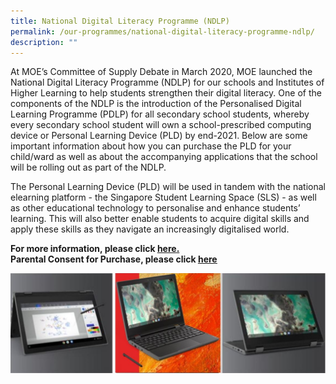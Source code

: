 ```yaml
---
title: National Digital Literacy Programme (NDLP)
permalink: /our-programmes/national-digital-literacy-programme-ndlp/
description: ""
---
```

<p>At MOE&rsquo;s Committee of Supply Debate in March 2020, MOE launched the National Digital Literacy Programme (NDLP) for our schools and Institutes of Higher Learning to help students strengthen their digital literacy. One of the components of the NDLP is the introduction of the Personalised Digital Learning Programme (PDLP) for all secondary school students, whereby every secondary school student will own a school-prescribed computing device or Personal Learning Device (PLD) by end-2021. Below are some important information about how you can purchase the PLD for your child/ward as well as about the accompanying applications that the school will be rolling out as part of the NDLP.</p>
<p>The Personal Learning Device (PLD) will be used in tandem with the national elearning platform - the Singapore Student Learning Space (SLS) - as well as other educational technology to personalise and enhance students&rsquo; learning. This will also better enable students to acquire digital skills and apply these skills as they navigate an increasingly digitalised world.</p>
<p><strong>For more information, please click <u><a href="https://go.gov.sg/jy-ndlp" target="_blank" rel="noopener">here</a>.<br /></u></strong><strong>Parental Consent for Purchase, please click&nbsp;<a href="https://go.gov.sg/pdlpadmin" target="_blank" rel="noopener"><u>here</u></a></strong></p>
<img src="/images/ndlp.jpg">